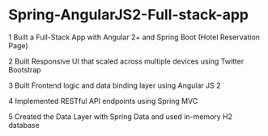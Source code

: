 # Spring-AngularJS2-Full-stack-app
1 Built a Full-Stack App with Angular 2+ and Spring Boot (Hotel Reservation Page)

2 Built Responsive UI that scaled across multiple devices using Twitter Bootstrap

3 Built Frontend logic and data binding layer using Angular JS 2

4 Implemented RESTful API endpoints using Spring MVC

5 Created the Data Layer with Spring Data and used in-memory H2 database
